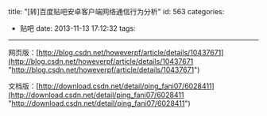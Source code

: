 title: "[转]百度贴吧安卓客户端网络通信行为分析"
id: 563
categories:
  - 贴吧
date: 2013-11-13 17:12:32
tags:
---

网页版：[http://blog.csdn.net/howeverpf/article/details/10437671](http://blog.csdn.net/howeverpf/article/details/10437671 "http://blog.csdn.net/howeverpf/article/details/10437671")

文档版：[http://download.csdn.net/detail/ping_fani07/6028411](http://download.csdn.net/detail/ping_fani07/6028411 "http://download.csdn.net/detail/ping_fani07/6028411")
